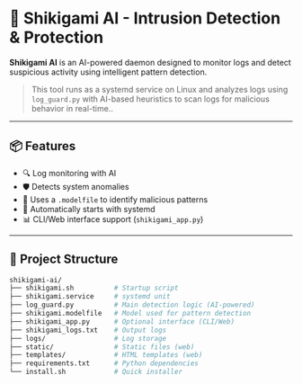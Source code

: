 # 🧠 Shikigami AI - Intrusion Detection & Protection

**Shikigami AI** is an AI-powered daemon designed to monitor logs and detect suspicious activity using intelligent pattern detection.

> This tool runs as a systemd service on Linux and analyzes logs using `log_guard.py` with AI-based heuristics to scan logs for malicious behavior in real-time..

---

## 📦 Features

- 🔍 Log monitoring with AI
- 🛡️ Detects system anomalies
- 🧠 Uses a `.modelfile` to identify malicious patterns
- 🚀 Automatically starts with systemd
- 📊 CLI/Web interface support (`shikigami_app.py`)

---

## 📁 Project Structure

```bash
shikigami-ai/
├── shikigami.sh          # Startup script
├── shikigami.service     # systemd unit
├── log_guard.py          # Main detection logic (AI-powered)
├── shikigami.modelfile   # Model used for pattern detection
├── shikigami_app.py      # Optional interface (CLI/Web)
├── shikigami_logs.txt    # Output logs
├── logs/                 # Log storage
├── static/               # Static files (web)
├── templates/            # HTML templates (web)
├── requirements.txt      # Python dependencies
└── install.sh            # Quick installer

